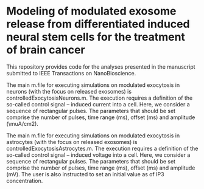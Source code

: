 # Modeling of modulated exosome release from differentiated induced neural stem cells for the treatment of brain cancer
This repository provides code for the analyses presented in the manuscript submitted to IEEE Transactions on NanoBioscience. 

The main m.file for executing simulations on modulated exocytosis in neurons (with the focus on released exosomes) is controlledExocytosisNeurons.m. The execution requires a definition of the so-called control signal – induced current into a cell. Here, we consider a sequence of rectangular pulses. The parameters that should be set comprise the number of pulses, time range (ms), offset (ms) and amplitude (\muA/cm2). 

The main m.file for executing simulations on modulated exocytosis in astrocytes (with the focus on released exosomes) is controlledExocytosisAstrocytes.m. The execution requires a definition of the so-called control signal – induced voltage into a cell. Here, we consider a sequence of rectangular pulses. The parameters that should be set comprise the number of pulses, time range (ms), offset (ms) and amplitude (mV). The user is also instructed to set an initial value as of IP3 concentration. 
